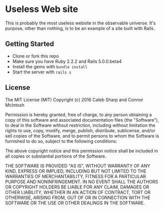 # Useless Web site

This is probably the most useless website in the observable universe. It's purpose, other than nothing, 
is to be an example of a site built with Rails.

## Getting Started

* Clone or fork this repo
* Make sure you have Ruby 2.2.2 and Rails 5.0.0.beta4
* Install the gems with `bundle install`
* Start the server with `rails s`

## License
The MIT License (MIT)
Copyright (c) 2016 Caleb Sharp and Connor McIntosh

Permission is hereby granted, free of charge, to any person obtaining a copy of this software and associated documentation files (the "Software"), to deal in the Software without restriction, including without limitation the rights to use, copy, modify, merge, publish, distribute, sublicense, and/or sell copies of the Software, and to permit persons to whom the Software is furnished to do so, subject to the following conditions:

The above copyright notice and this permission notice shall be included in all copies or substantial portions of the Software.

THE SOFTWARE IS PROVIDED "AS IS", WITHOUT WARRANTY OF ANY KIND, EXPRESS OR IMPLIED, INCLUDING BUT NOT LIMITED TO THE WARRANTIES OF MERCHANTABILITY, FITNESS FOR A PARTICULAR PURPOSE AND NONINFRINGEMENT. IN NO EVENT SHALL THE AUTHORS OR COPYRIGHT HOLDERS BE LIABLE FOR ANY CLAIM, DAMAGES OR OTHER LIABILITY, WHETHER IN AN ACTION OF CONTRACT, TORT OR OTHERWISE, ARISING FROM, OUT OF OR IN CONNECTION WITH THE SOFTWARE OR THE USE OR OTHER DEALINGS IN THE SOFTWARE.
